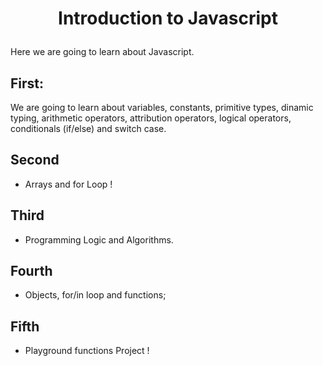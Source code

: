 # <p align="center">Introduction to Javascript</p>

Here we are going to learn about Javascript.

## <strong>First:</strong> 

We are going to learn about variables, constants, primitive types, dinamic typing, arithmetic operators, attribution operators, logical operators, conditionals (if/else) and switch case. 

## <strong>Second</strong> 

* Arrays and for Loop !

## <strong>Third</strong> 

* Programming Logic and Algorithms.

## <strong>Fourth</strong>

* Objects, for/in loop and functions;

## <strong>Fifth</strong>

* Playground functions Project !

